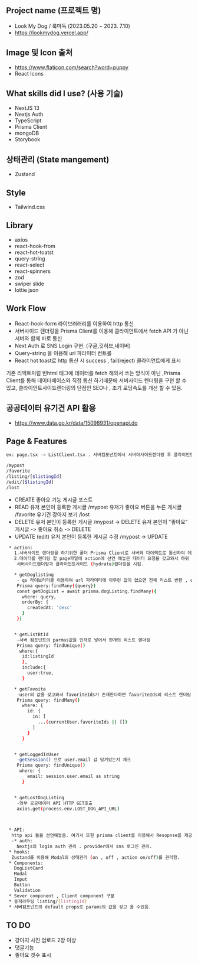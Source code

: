 ##   Project name (프로젝트 명)
  * Look My Dog / 룩마독 (2023.05.20 ~ 2023. 7.10)
  * https://lookmydog.vercel.app/

## Image 및 Icon 출처
* https://www.flaticon.com/search?word=puppy
* React Icons

## What skills did I use? (사용 기술)
* NextJS 13
* Nextjs Auth
* TypeScript
* Prisma Client
* mongoDB
* Storybook
  
## 상태관리 (State mangement) 
* Zustand

## Style 
* Tailwind.css


## Library
* axios
* react-hook-from
* react-hot-toatst
* query-string
* react-select
* react-spinners
* zod
* swiper slide
* lottie json

## Work Flow
* React-hook-form 라이브러러리를 이용하여 http 통신
* 서버사이드 렌더링을 Prisma Client를 이용해  클라이언트에서 fetch API 가 아닌 서버와 함께 바로 통신
* Next Auth 로 SNS Login 구현. (구글,깃허브,네이버)
* Query-string 을 이용해 url 파라미터 컨트롤
* React hot toast로 http 통신 시 success , fail(reject) 클라이언트에게 표시

기존 리액트처럼 빈html 태그에 데이터를 fetch 해와서 쓰는 방식이 아닌 ,Prisma Client를 통해 데이터베이스와 직접 통신 하기때문에 서버사이드 렌더링을 구현 할 수 있고,
클라이언트사이드렌더링의 단점인 SEO나 , 초기 로딩속도를 개선 할 수 있음.

## 공공데이터 유기견 API 활용
 * https://www.data.go.kr/data/15098931/openapi.do

## Page & Features
  ```sh
 ex: page.tsx -> ListClient.tsx . 서버컴포넌트에서 서버아사이드렌더링 후 클라이언트 컴포넌트로 데이터 props로 전달

  /mypost
  /favorite
  /listing/[$listingId]
  /edit/[$listingId]
  /lost
  ```
  * CREATE
    좋아요 기능
    게시글 포스트
  * READ
    유저 본인이 등록한 게시글 /mypost
    유저가 좋아요 버튼을 누른 게시글 /favorite
    유기견 강아지 보기 /lost
  * DELETE
    유저 본인이 등록한 게시글 /mypost -> DELETE
    유저 본인이 "좋아요" 게시글 -> 좋아요 취소 -> DELETE
  * UPDATE (edit)
    유저 본인이 등록한 게시글 수정 /mypost -> UPDATE

```sh 
 * action:
   1.서버사이드 렌더링을 하기위한 폴더 Prisma Client로 서버와 다이렉트로 통신하여 데이터를 갖고옴 
   2.데이터를 렌더링 할 page파일에 action에 선언 해놓은 데이터 요청을 갖고와서 하위 컴포넌트(클라이언트 컴포넌트)로 전달
    서버사이드렌더링과 클라이언트사이드 (hydrate)렌더링을 시킴.

   * getDoglisting
    - qs 라이브러리를 이용하여 url 파라미터에 아무런 값이 없으면 전체 리스트 반환 , query에 파라미터가 담겨있다면 값이 일치한 리스트 렌더링
    Prisma query:findMany({query})
    const getDogList = await prisma.dogListing.findMany({
      where: query,
      orderBy: {
        createdAt: 'desc'
      }
    })


   * getListBtId
    -서버 컴포넌트의 parmas값을 인자로 넣어서 한개의 리스트 렌더링
    Prisma query: findUnique()
     where:{
      id:listingId
      },
      include:{
        user:true,
      }

   * getFavoite
    -user의 값을 갖고와서 favoriteIds가 존재한다하면 favoriteIds의 리스트 렌더링
    Prisma query: findMany()
      where: {
        id: {
          in: [
            ...(currentUser.favoriteIds || [])
          ]
        }
      }


   * getLoggedInUser
    -getSession() 으로 user.email 값 담겨있는지 체크
    Prisma query: findUnique()
     where: {
        email: session.user.email as string
      }


   * getLostDogListing
    -외부 공공데이터 API HTTP GET호출
    axios.get(process.env.LOST_DOG_API_URL)
   


 * API:
  http api 들을 선언해놓음. 여기서 또한 prisma client를 이용해서 Resopnse를 제공해줌.
  -* auth:
    Nextjs의 login auth 관리 . provider에서 sns 로그인 관리.
 * hooks:
  Zustand를 이용해 Modal의 상태관리 (on , off , action on/off)를 관리함.
 * Components:
   DogListCard
   Modal
   Input
   Button
   Validation
 * Sever component , Client component 구분   
 * 동적라우팅 listing/[listingId]
 * 서버컴포넌트의 default props로 params의 값을 갖고 올 수있음.
```


## TO DO
 * 강아지 사진 업로드 2장 이상
 * 댓글기능
 * 좋아요 갯수 표시



